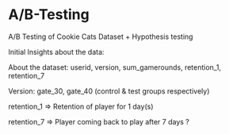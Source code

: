 # A/B-Testing
A/B Testing of Cookie Cats Dataset + Hypothesis testing

Initial Insights about the data:

About the dataset:
userid, version, sum_gamerounds, retention_1, retention_7

Version: gate_30, gate_40 (control & test groups respectively)

retention_1 => Retention of player for 1 day(s)

retention_7 => Player coming back to play after 7 days ?
